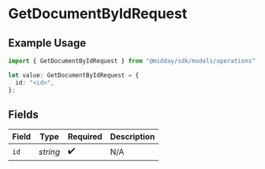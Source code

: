 # GetDocumentByIdRequest

## Example Usage

```typescript
import { GetDocumentByIdRequest } from "@midday/sdk/models/operations";

let value: GetDocumentByIdRequest = {
  id: "<id>",
};
```

## Fields

| Field              | Type               | Required           | Description        |
| ------------------ | ------------------ | ------------------ | ------------------ |
| `id`               | *string*           | :heavy_check_mark: | N/A                |